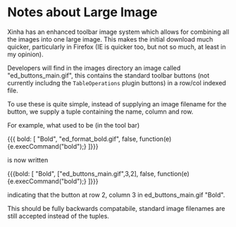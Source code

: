 # Notes about Large Image

Xinha has an enhanced toolbar image system which allows for combining all the images into one large image.  This makes the initial download much quicker, particularly in Firefox (IE is quicker too, but not so much, at least in my opinion).

Developers will find in the images directory an image called "ed_buttons_main.gif", this contains the standard toolbar buttons (not currently includng the `TableOperations` plugin buttons) in a row/col indexed file.

To use these is quite simple, instead of supplying an image filename for the button, we supply a tuple containing the name, column and row.

For example, what used to be (in the tool bar)

{{{ bold:          [ "Bold", "ed_format_bold.gif", false, function(e) {e.execCommand("bold");} ]}}}

is now written

{{{bold:          [ "Bold",   ["ed_buttons_main.gif",3,2], false, function(e) {e.execCommand("bold");} ]}}}

indicating that the button at row 2, column 3 in ed_buttons_main.gif "Bold".

This should be fully backwards compatabile, standard image filenames are still accepted instead of the tuples.

